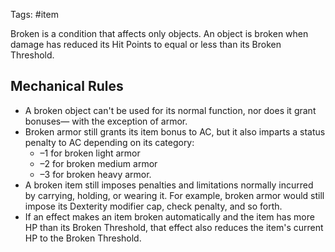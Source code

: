Tags: #item 

Broken is a condition that affects only objects. An object is broken when damage has reduced its Hit Points to equal or less than its Broken Threshold.

## Mechanical Rules

- A broken object can't be used for its normal function, nor does it grant bonuses— with the exception of armor. 
- Broken armor still grants its item bonus to AC, but it also imparts a status penalty to AC depending on its category:
	- –1 for broken light armor
	- –2 for broken medium armor
	- –3 for broken heavy armor.  
- A broken item still imposes penalties and limitations normally incurred by carrying, holding, or wearing it. For example, broken armor would still impose its Dexterity modifier cap, check penalty, and so forth.
- If an effect makes an item broken automatically and the item has more HP than its Broken Threshold, that effect also reduces the item's current HP to the Broken Threshold.